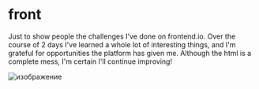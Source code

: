 # front
Just to show people the challenges I've done on frontend.io.
Over the course of 2 days I've learned a whole lot of interesting things, and I'm grateful for opportunities the platform has given me.
Although the html is a complete mess, I'm certain I'll continue improving!

![изображение](https://user-images.githubusercontent.com/82459673/132903573-96850448-becf-4416-b652-da09367b013d.png)
